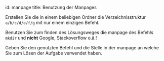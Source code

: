 id: manpage
title: Benutzung der Manpages

Erstellen Sie die in einem beliebigen Ordner die Verzeichnisstruktur `a/b/c/d/e/f/g` mit nur einem einzigen Befehl.

Benutzen Sie zum finden des Lösungsweges die manpage des Befehls `mkdir` und **nicht** Google, Stackoverflow o.ä.!

Geben Sie den genutzten Befehl und die Stelle in der manpage an welche Sie zum Lösen der Aufgabe verwendet haben.